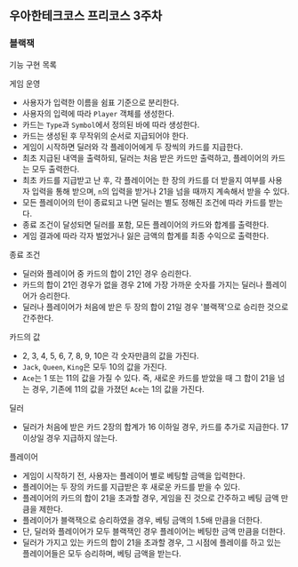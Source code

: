 ## 우아한테크코스 프리코스 3주차
### 블랙잭

기능 구현 목록

게임 운영
- 사용자가 입력한 이름을 쉼표 기준으로 분리한다.
- 사용자의 입력에 따라 `Player` 객체를 생성한다.
- 카드는 `Type`과 `Symbol`에서 정의된 바에 따라 생성한다.
- 카드는 생성된 후 무작위의 순서로 지급되어야 한다.
- 게임이 시작하면 딜러와 각 플레이어에게 두 장씩의 카드를 지급한다.
- 최초 지급된 내역을 출력하되, 딜러는 처음 받은 카드만 출력하고, 플레이어의 카드는 모두 출력한다.
- 최초 카드를 지급받고 난 후, 각 플레이어는 한 장의 카드를 더 받을지 여부를 사용자 입력을 통해 받으며, `n`의 입력을 받거나 21을 넘을 때까지 계속해서 받을 수 있다.
- 모든 플레이어의 턴이 종료되고 나면 딜러는 별도 정해진 조건에 따라 카드를 받는다.
- 종료 조건이 달성되면 딜러를 포함, 모든 플레이어의 카드와 합계를 출력한다.
- 게임 결과에 따라 각자 벌었거나 잃은 금액의 합계를 최종 수익으로 출력한다. 

종료 조건
- 딜러와 플레이어 중 카드의 합이 21인 경우 승리한다.
- 카드의 합이 21인 경우가 없을 경우 21에 가장 가까운 숫자를 가지는 딜러나 플레이어가 승리한다.
- 딜러나 플레이어가 처음에 받은 두 장의 합이 21일 경우 '블랙잭'으로 승리한 것으로 간주한다. 

카드의 값
- 2, 3, 4, 5, 6, 7, 8, 9, 10은 각 숫자만큼의 값을 가진다.
- `Jack`, `Queen`, `King`은 모두 10의 값을 가진다.
- `Ace`는 1 또는 11의 값을 가질 수 있다. 즉, 새로운 카드를 받았을 때 그 합이 21을 넘는 경우, 기존에 11의 값을 가졌던 `Ace`는 1의 값을 가진다. 

딜러
- 딜러가 처음에 받은 카드 2장의 합계가 16 이하일 경우, 카드를 추가로 지급한다. 17 이상일 경우 지급하지 않는다.  

플레이어
- 게임이 시작하기 전, 사용자는 플레이어 별로 베팅할 금액을 입력한다.
- 플레이어는 두 장의 카드를 지급받은 후 새로운 카드를 받을 수 있다.
- 플레이어의 카드의 합이 21을 초과할 경우, 게임을 진 것으로 간주하고 베팅 금액 만큼을 제한다.
- 플레이어가 블랙잭으로 승리하였을 경우, 베팅 금액의 1.5배 만큼을 더한다.
- 단, 딜러와 플레이어가 모두 블랙잭인 경우 플레이어는 베팅한 금액 만큼을 더한다.
- 딜러가 가지고 있는 카드의 합이 21을 초과할 경우, 그 시점에 플레이를 하고 있는 플레이어들은 모두 승리하며, 베팅 금액을 받는다.